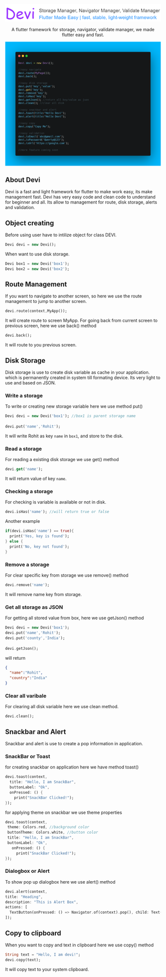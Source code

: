 <p align="center"><img src="https://github.com/rohit-chouhan/devi/blob/main/devi_header.png?raw=true"/></p>
<p align="center">A flutter framework for storage, navigator, validate manager, we made flutter easy and fast.</p>
<p align="center"><img src="https://github.com/rohit-chouhan/devi/blob/main/devi.png?raw=true"/></p>

## About Devi

Devi is a fast and light framework for flutter to make work easy, its make management fast. Devi has very easy code and clean code to understand for beginner and all. Its allow to management for route, disk storage, alerts and validation.

## Object creating
Before using user have to intilize object for class DEVI.
```dart
Devi devi = new Devi();
```
When want to use disk storage.
```dart
Devi box1 = new Devi('box1');
Devi box2 = new Devi('box2');
```

## Route Management
If you want to navigate to another screen, so here we use the route management to jump to another screen.
```dart
devi.route(context,MyApp()); 
```
It will create route to screen MyApp.
For going back from current screen to previous screen, here we use back() method
```dart
devi.back(); 
```
It will route to you previous screen.

## Disk Storage
Disk storage is use to create disk variable as cache in your application. which is permanently created in system till formating device. Its very light to use and based on JSON.

### Write a storage
To write or creating new storage variable here we use method put()
```dart
Devi devi = new Devi('box1'); //box1 is parent storage name

devi.put('name','Rohit');
```
It will write Rohit as key `name` in `box1`, and store to the disk.

### Read a storage
For reading a existing disk storage we use get() method
```dart
devi.get('name');
```
It will return value of key `name`.

### Checking a storage
For checking is variable is available or not in disk.
```dart
devi.isHas('name'); //will return true or false
```
Another example
```dart
if(devi.isHas('name') == true){
  print('Yes, key is found');
} else {
  print('No, key not found');
}
```
### Remove a storage
For clear specific key from storage we use remove() method
```dart
devi.remove('name');
```
It will remove name key from storage.

### Get all storage as JSON
For getting all stored value from box, here we use getJson() method
```dart
Devi devi = new Devi('box1');
devi.put('name','Rohit');
devi.put('county','India');

devi.getJson();
```
will return
```json
{
  "name":"Rohit",
  "country":"India"
}
```

### Clear all varibale 
For clearing all disk variable here we use clean method.
```dart
devi.clean();
```

## Snackbar and Alert
Snackbar and alert is use to create a pop information in application.

### SnackBar or Toast
for creating snackbar on application here we have method toast()
```dart
devi.toast(context,
  title: "Hello, I am SnackBar",
  buttonLabel: "Ok", 
  onPressed: () {
    print("SnackBar Clicked!");
});
 ```
 for applying theme on snackbar we use theme properties
 ```dart
devi.toast(context,
  theme: Colors.red, //background color
  buttonTheme: Colors.white, //button color
  title: "Hello, I am SnackBar",
  buttonLabel: "Ok",
    onPressed: () {
      print("SnackBar Clicked!"); 
});
  ```
  ### Dialogbox or Alert
  To show pop up dialogbox here we use alert() method
  ```dart
devi.alert(context,
  title: "Heading",
  description: "This is Alert Box",
  actions: [
    TextButton(onPressed: () => Navigator.of(context).pop(), child: Text("Ok"))
]);
  ```
  
## Copy to clipboard
When you want to copy and text in clipboard here we use copy() method
```dart
String text = "Hello, I am devi!";
devi.copy(text);
```
It will copy text to your system clipboard.
